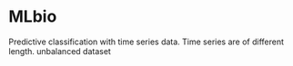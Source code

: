 # MLbio

Predictive classification with time series data. Time series are of different length. unbalanced dataset
